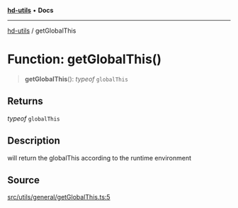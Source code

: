 [**hd-utils**](../README.md) • **Docs**

***

[hd-utils](../globals.md) / getGlobalThis

# Function: getGlobalThis()

> **getGlobalThis**(): *typeof* `globalThis`

## Returns

*typeof* `globalThis`

## Description

will return the globalThis according to the runtime environment

## Source

[src/utils/general/getGlobalThis.ts:5](https://github.com/AhmadHddad/h-utils/blob/8e9e542f98b1a43a336ce585dc8666b21b0e894d/src/utils/general/getGlobalThis.ts#L5)
